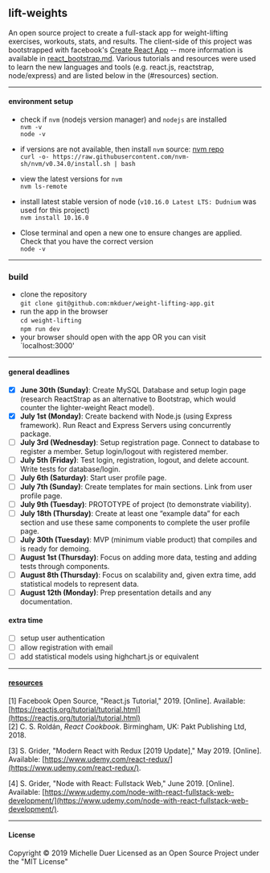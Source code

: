 ## **lift**-weights

An open source project to create a full-stack app for weight-lifting exercises, workouts, stats, and results. The client-side of this project was bootstrapped with facebook's [Create React App](https://github.com/facebook/create-react-app) -- more information is available in [react\_bootstrap.md](/server/client/react_bootstrap.md).   Various tutorials and resources were used to learn the new languages and tools (e.g. react.js, reactstrap, node/express) and are listed below in the (#resources) section.



---

#### environment setup

* check if `nvm` (nodejs version manager) and `nodejs` are installed  
`nvm -v`  
`node -v`  

* if versions are not available, then install `nvm` source: [nvm repo](https://github.com/nvm-sh/nvm)   
`curl -o- https://raw.githubusercontent.com/nvm-sh/nvm/v0.34.0/install.sh | bash`  

* view the latest versions for `nvm `  
`nvm ls-remote`  

* install latest stable version of node (`v10.16.0 Latest LTS: Dudnium` was used for this project)  
`nvm install 10.16.0 ` 

* Close terminal and open a new one to ensure changes are applied. Check that you have the correct version  
`node -v  `

---

### build

* clone the repository   
`git clone git@github.com:mkduer/weight-lifting-app.git ` 
* run the app in the browser  
  `cd weight-lifting `  
  `npm run dev`  
* your browser should open with the app OR you can visit `localhost:3000'  

---

#### general deadlines

- [x] **June 30th (Sunday)**: Create MySQL Database and setup login page (research ReactStrap as an alternative to Bootstrap, which would counter the lighter-weight React model).
- [x] **July 1st (Monday)**: Create backend with Node.js (using Express framework). Run React and Express Servers using concurrently package.
- [ ] **July 3rd (Wednesday)**: Setup registration page. Connect to database to register a member. Setup login/logout with registered member.
- [ ] **July 5th (Friday)**: Test login, registration, logout, and delete account. Write tests for database/login.
- [ ] **July 6th (Saturday)**: Start user profile page. 
- [ ] **July 7th (Sunday)**: Create templates for main sections. Link from user profile page.
- [ ] **July 9th (Tuesday)**: PROTOTYPE of project (to demonstrate viability).
- [ ] **July 18th (Thursday)**: Create at least one “example data” for each section and use these same components to complete the user profile page.
- [ ] **July 30th (Tuesday)**: MVP (minimum viable product) that compiles and is ready for demoing.
- [ ] **August 1st (Thursday)**: Focus on adding more data, testing and adding tests through components. 
- [ ] **August 8th (Thursday)**: Focus on scalability and, given extra time, add statistical models to represent data.
- [ ] **August 12th (Monday)**: Prep presentation details and any documentation.  

#### extra time
- [ ] setup user authentication
- [ ] allow registration with email 
- [ ] add statistical models using highchart.js or equivalent  
---

#### [resources](#resources)

[1] Facebook Open Source, "React.js Tutorial," 2019. [Online]. Available: [https://reactjs.org/tutorial/tutorial.html](https://reactjs.org/tutorial/tutorial.html)  
[2] C. S. Roldán, *React Cookbook*. Birmingham, UK: Pakt Publishing Ltd, 2018.  

[3] S. Grider, "Modern React with Redux [2019 Update]," May 2019. [Online]. Available: [https://www.udemy.com/react-redux/](https://www.udemy.com/react-redux/).

[4] S. Grider, "Node with React: Fullstack Web," June 2019. [Online]. Available: [https://www.udemy.com/node-with-react-fullstack-web-development/](https://www.udemy.com/node-with-react-fullstack-web-development/).

---

#### License

Copyright © 2019 Michelle Duer
Licensed as an Open Source Project under the "MIT License" 
